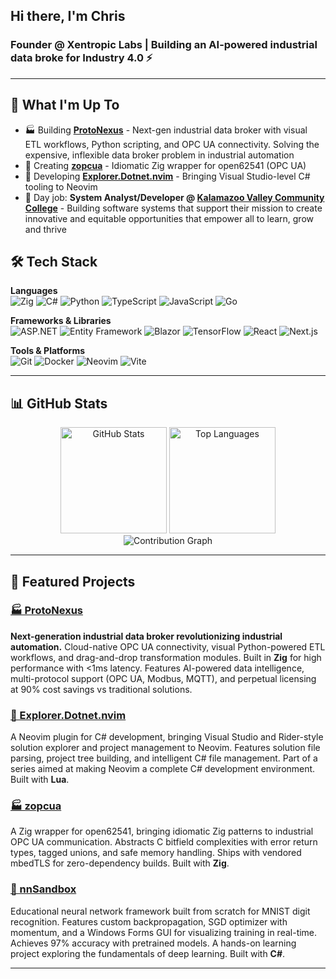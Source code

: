 ## Hi there, I'm Chris

### Founder @ Xentropic Labs | Building an AI-powered industrial data broke for Industry 4.0 ⚡

---

## 🚀 What I'm Up To
- 🏭 Building **[ProtoNexus](https://protonexus.io)** - Next-gen industrial data broker with visual ETL workflows, Python scripting, and OPC UA connectivity. Solving the expensive, inflexible data broker problem in industrial automation
- 🔧 Creating **[zopcua](https://github.com/xentropic-dev/zopcua)** - Idiomatic Zig wrapper for open62541 (OPC UA)
- 🔭 Developing **[Explorer.Dotnet.nvim](https://github.com/xentropic-dev/explorer.dotnet.nvim)** - Bringing Visual Studio-level C# tooling to Neovim
- 💼 Day job: **System Analyst/Developer @ [Kalamazoo Valley Community College](https://www.kvcc.edu/)** - Building software systems that support their mission to create innovative and equitable opportunities that empower all to learn, grow and thrive

## 🛠️ Tech Stack

**Languages**  
![Zig](https://img.shields.io/badge/-Zig-F7A41D?style=flat-square&logo=zig&logoColor=white)
![C#](https://img.shields.io/badge/-C%23-239120?style=flat-square&logo=c-sharp&logoColor=white)
![Python](https://img.shields.io/badge/-Python-3776AB?style=flat-square&logo=python&logoColor=white)
![TypeScript](https://img.shields.io/badge/-TypeScript-3178C6?style=flat-square&logo=typescript&logoColor=white)
![JavaScript](https://img.shields.io/badge/-JavaScript-F7DF1E?style=flat-square&logo=javascript&logoColor=black)
![Go](https://img.shields.io/badge/-Go-00ADD8?style=flat-square&logo=go&logoColor=white)

**Frameworks & Libraries**  
![ASP.NET](https://img.shields.io/badge/-ASP.NET-512BD4?style=flat-square&logo=dotnet&logoColor=white)
![Entity Framework](https://img.shields.io/badge/-Entity%20Framework-512BD4?style=flat-square&logo=dotnet&logoColor=white)
![Blazor](https://img.shields.io/badge/-Blazor-512BD4?style=flat-square&logo=blazor&logoColor=white)
![TensorFlow](https://img.shields.io/badge/-TensorFlow-FF6F00?style=flat-square&logo=tensorflow&logoColor=white)
![React](https://img.shields.io/badge/-React-61DAFB?style=flat-square&logo=react&logoColor=black)
![Next.js](https://img.shields.io/badge/-Next.js-000000?style=flat-square&logo=next.js&logoColor=white)

**Tools & Platforms**  
![Git](https://img.shields.io/badge/-Git-F05032?style=flat-square&logo=git&logoColor=white)
![Docker](https://img.shields.io/badge/-Docker-2496ED?style=flat-square&logo=docker&logoColor=white)
![Neovim](https://img.shields.io/badge/-Neovim-57A143?style=flat-square&logo=neovim&logoColor=white)
![Vite](https://img.shields.io/badge/-Vite-646CFF?style=flat-square&logo=vite&logoColor=white)

---

## 📊 GitHub Stats
<div align="center">
  <img src="https://github-readme-stats.vercel.app/api?username=xentropic-dev&show_icons=true&theme=tokyonight&hide_border=true&count_private=true" alt="GitHub Stats" height="170"/>
  <img src="https://github-readme-stats.vercel.app/api/top-langs/?username=xentropic-dev&layout=compact&theme=tokyonight&hide_border=true" alt="Top Languages" height="170"/>
</div>

<div align="center">
  <img src="https://github-readme-activity-graph.vercel.app/graph?username=xentropic-dev&theme=tokyo-night&hide_border=true" alt="Contribution Graph" />
</div>

---
## 🎯 Featured Projects

### [🏭 ProtoNexus](https://protonexus.io)
**Next-generation industrial data broker revolutionizing industrial automation.** Cloud-native OPC UA connectivity, visual Python-powered ETL workflows, and drag-and-drop transformation modules. Built in **Zig** for high performance with <1ms latency. Features AI-powered data intelligence, multi-protocol support (OPC UA, Modbus, MQTT), and perpetual licensing at 90% cost savings vs traditional solutions. 

### [🧭 Explorer.Dotnet.nvim](https://github.com/xentropic-dev/explorer.dotnet.nvim)
A Neovim plugin for C# development, bringing Visual Studio and Rider-style solution explorer and project management to Neovim. Features solution file parsing, project tree building, and intelligent C# file management. Part of a series aimed at making Neovim a complete C# development environment. Built with **Lua**.

### [🏭 zopcua](https://github.com/xentropic-dev/zopcua)
A Zig wrapper for open62541, bringing idiomatic Zig patterns to industrial OPC UA communication. Abstracts C bitfield complexities with error return types, tagged unions, and safe memory handling. Ships with vendored mbedTLS for zero-dependency builds. Built with **Zig**.

### [🧠 nnSandbox](https://github.com/xentropic-dev/nnSandbox)
Educational neural network framework built from scratch for MNIST digit recognition. Features custom backpropagation, SGD optimizer with momentum, and a Windows Forms GUI for visualizing training in real-time. Achieves 97% accuracy with pretrained models. A hands-on learning project exploring the fundamentals of deep learning. Built with **C#**.

---

